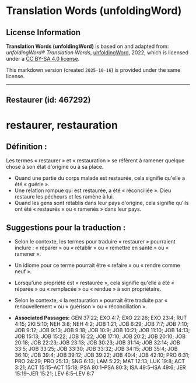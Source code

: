 # Translation Words (unfoldingWord)

## License Information

**Translation Words (unfoldingWord)** is based on and adapted from: _unfoldingWord® Translation Words_, [unfoldingWord](https://unfoldingword.org/utw), 2022, which is licensed under a [CC BY-SA 4.0 license](https://creativecommons.org/licenses/by-sa/4.0/legalcode.en).

This markdown version (created `2025-10-16`) is provided under the same license.



--------------------------------

## Restaurer (id: 467292)

restaurer, restauration
=======================

Définition :
------------

Les termes « restaurer » et « restauration » se réfèrent à ramener quelque chose à son état d'origine ou à sa place.

* Quand une partie du corps malade est restaurée, cela signifie qu'elle a été « guérie ».
* Une relation rompue qui est restaurée, a été « réconciliée ». Dieu restaure les pécheurs et les ramène à lui.
* Quand les gens sont rétablis dans leur pays d'origine, cela signifie qu'ils ont été « restaurés » ou « ramenés » dans leur pays.

Suggestions pour la traduction :
--------------------------------

* Selon le contexte, les termes pour traduire « restaurer » pourraient inclure : « réparer » ou « rétablir » ou « remettre en santé » ou « ramener ».
* Un idiome pour ce terme pourrait être « refaire » ou « rendre comme neuf ».
* Lorsqu'une propriété est « restaurée », cela signifie qu'elle a été « réparée » ou « remplacée » ou « rendue » à son propriétaire.
* Selon le contexte, « la restauration » pourrait être traduite par « renouvellement » ou « guérison » ou « réconciliation ».

* **Associated Passages:** GEN 37:22; EXO 4:7; EXO 22:26; EXO 23:4; RUT 4:15; 2KI 5:10; NEH 3:8; NEH 4:2; JOB 1:21; JOB 6:29; JOB 7:7; JOB 7:10; JOB 9:12; JOB 9:13; JOB 9:18; JOB 10:9; JOB 10:21; JOB 11:10; JOB 14:13; JOB 15:13; JOB 15:22; JOB 16:22; JOB 17:10; JOB 20:2; JOB 20:10; JOB 20:18; JOB 22:23; JOB 23:13; JOB 30:23; JOB 31:14; JOB 32:14; JOB 33:5; JOB 33:25; JOB 33:30; JOB 33:32; JOB 34:15; JOB 35:4; JOB 36:10; JOB 39:4; JOB 39:12; JOB 39:22; JOB 40:4; JOB 42:10; PRO 6:31; PRO 24:29; PRO 25:13; SNG 6:13; LAM 5:22; MAT 12:13; LUK 19:8; ACT 3:21; ACT 15:15–ACT 15:18; PSA 80:1–PSA 80:3; ISA 49:5–ISA 49:6; JER 15:19–JER 15:21; LEV 6:5–LEV 6:7

